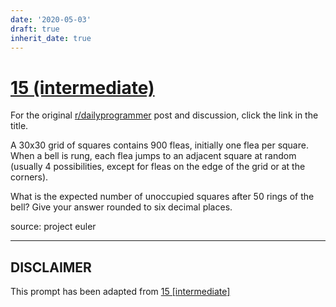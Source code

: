```yaml
---
date: '2020-05-03'
draft: true
inherit_date: true
---
```


# [15 (intermediate)](https://www.reddit.com/r/dailyprogrammer/comments/q4bk1/2242012_challenge_15_intermediate/)

For the original [r/dailyprogrammer](https://www.reddit.com/r/dailyprogrammer/) post and discussion, click the link in the title.

A 30x30 grid of squares contains 900 fleas, initially one flea per square.
When a bell is rung, each flea jumps to an adjacent square at random (usually 4 possibilities, except for fleas on the edge of the grid or at the corners).

What is the expected number of unoccupied squares after 50 rings of the bell? Give your answer rounded to six decimal places.

source: project euler


----
## **DISCLAIMER**
This prompt has been adapted from [15 [intermediate]](https://www.reddit.com/r/dailyprogrammer/comments/q4bk1/2242012_challenge_15_intermediate/
)

